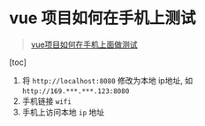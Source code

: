 # vue 项目如何在手机上测试

> [vue项目如何在手机上面做测试](https://blog.csdn.net/jingjingshizhu/article/details/82146255)

[toc]

1. 将 `http://localhost:8080` 修改为本地 ip地址, 如 `http://169.***.***.123:8080`
2. 手机链接 `wifi`
3. 手机上访问本地 `ip` 地址
